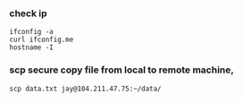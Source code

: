 ### check ip
```
ifconfig -a
curl ifconfig.me
hostname -I
```
### scp secure copy file from local to remote machine,
```
scp data.txt jay@104.211.47.75:~/data/
```
